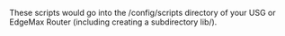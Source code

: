 These scripts would go into the /config/scripts directory of your USG or EdgeMax Router (including creating a subdirectory lib/).
